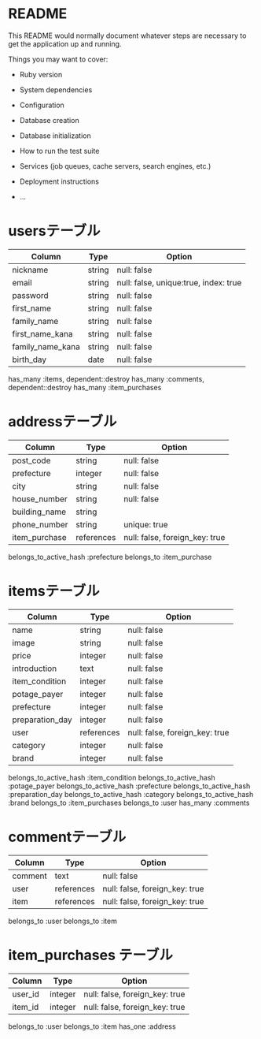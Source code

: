 # README

This README would normally document whatever steps are necessary to get the
application up and running.

Things you may want to cover:

* Ruby version

* System dependencies

* Configuration

* Database creation

* Database initialization

* How to run the test suite

* Services (job queues, cache servers, search engines, etc.)

* Deployment instructions

* ...

# usersテーブル

| Column           | Type   | Option                                |
| ---------------- | ------ | ------------------------------------- |
| nickname         | string | null: false                           |
| email            | string | null: false, unique:true, index: true |
| password         | string | null: false                           |
| first_name       | string | null: false                           |
| family_name      | string | null: false                           |
| first_name_kana  | string | null: false                           |
| family_name_kana | string | null: false                           |
| birth_day        | date   | null: false                           |

has_many :items, dependent::destroy
has_many :comments, dependent::destroy
has_many :item_purchases

# addressテーブル
| Column            | Type       | Option                         |
| ----------------- | ---------- | ------------------------------ |
| post_code         | string     | null: false                    |
| prefecture        | integer    | null: false                    |
| city              | string     | null: false                    |
| house_number      | string     | null: false                    |
| building_name     | string     |                                |
| phone_number      | string     | unique: true                   |
| item_purchase     | references | null: false, foreign_key: true |

belongs_to_active_hash :prefecture
belongs_to :item_purchase 

# itemsテーブル

| Column          | Type       | Option                         |
| --------------- | ---------- | ------------------------------ |
| name            | string     | null: false                    |
| image           | string     | null: false                    |
| price           | integer    | null: false                    |
| introduction    | text       | null: false                    |
| item_condition  | integer    | null: false                    |
| potage_payer    | integer    | null: false                    |
| prefecture      | integer    | null: false                    |
| preparation_day | integer    | null: false                    |
| user            | references | null: false, foreign_key: true |
| category        | integer    | null: false                    |
| brand           | integer    | null: false                    |

belongs_to_active_hash :item_condition
belongs_to_active_hash :potage_payer
belongs_to_active_hash :prefecture
belongs_to_active_hash :preparation_day
belongs_to_active_hash :category
belongs_to_active_hash :brand
belongs_to :item_purchases
belongs_to :user
has_many :comments


# commentテーブル
| Column  | Type       | Option                         |
| ------- | ---------- | ------------------------------ |
| comment | text       | null: false                    |
| user    | references | null: false, foreign_key: true |
| item    | references | null: false, foreign_key: true |

belongs_to :user
belongs_to :item

# item_purchases テーブル
| Column  | Type    | Option                         |
| ------- | ------- | ------------------------------ |
| user_id | integer | null: false, foreign_key: true |
| item_id | integer | null: false, foreign_key: true |

belongs_to :user
belongs_to :item
has_one :address